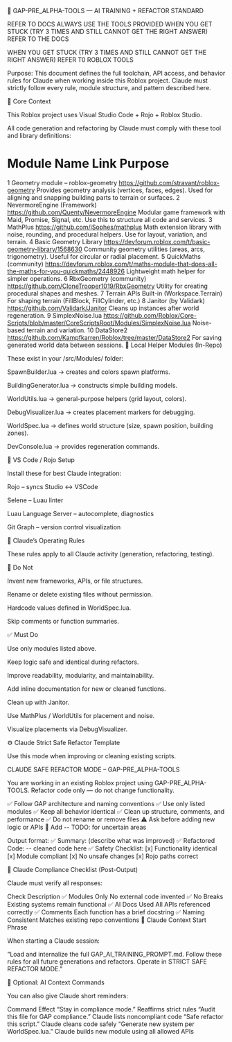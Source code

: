 🧠 GAP-PRE_ALPHA-TOOLS — AI TRAINING + REFACTOR STANDARD

REFER TO DOCS
ALWAYS USE THE TOOLS PROVIDED
WHEN YOU GET STUCK (TRY 3 TIMES AND STILL CANNOT GET THE RIGHT ANSWER) REFER TO THE DOCS

WHEN YOU GET STUCK (TRY 3 TIMES AND STILL CANNOT GET THE RIGHT ANSWER) REFER T0 ROBLOX TOOLS


Purpose:
This document defines the full toolchain, API access, and behavior rules for Claude when working inside this Roblox project.
Claude must strictly follow every rule, module structure, and pattern described here.

🧩 Core Context

This Roblox project uses Visual Studio Code + Rojo + Roblox Studio.

All code generation and refactoring by Claude must comply with these tool and library definitions:

#	Module Name	Link	Purpose
1	Geometry module – roblox-geometry	https://github.com/stravant/roblox-geometry
	Provides geometry analysis (vertices, faces, edges). Used for aligning and snapping building parts to terrain or surfaces.
2	NevermoreEngine (Framework)	https://github.com/Quenty/NevermoreEngine
	Modular game framework with Maid, Promise, Signal, etc. Use this to structure all code and services.
3	MathPlus	https://github.com/iSophes/mathplus
	Math extension library with noise, rounding, and procedural helpers. Use for layout, variation, and terrain.
4	Basic Geometry Library	https://devforum.roblox.com/t/basic-geometry-library/1568630
	Community geometry utilities (areas, arcs, trigonometry). Useful for circular or radial placement.
5	QuickMaths (community)	https://devforum.roblox.com/t/maths-module-that-does-all-the-maths-for-you-quickmaths/2448926
	Lightweight math helper for simpler operations.
6	RbxGeometry (community)	https://github.com/CloneTrooper1019/RbxGeometry
	Utility for creating procedural shapes and meshes.
7	Terrain APIs	Built-in (Workspace.Terrain)	For shaping terrain (FillBlock, FillCylinder, etc.)
8	Janitor (by Validark)	https://github.com/Validark/Janitor
	Cleans up instances after world regeneration.
9	SimplexNoise.lua	https://github.com/Roblox/Core-Scripts/blob/master/CoreScriptsRoot/Modules/SimplexNoise.lua
	Noise-based terrain and variation.
10	DataStore2	https://github.com/Kampfkarren/Roblox/tree/master/DataStore2
	For saving generated world data between sessions.
🧱 Local Helper Modules (In-Repo)

These exist in your /src/Modules/ folder:

SpawnBuilder.lua → creates and colors spawn platforms.

BuildingGenerator.lua → constructs simple building models.

WorldUtils.lua → general-purpose helpers (grid layout, colors).

DebugVisualizer.lua → creates placement markers for debugging.

WorldSpec.lua → defines world structure (size, spawn position, building zones).

DevConsole.lua → provides regeneration commands.

🧰 VS Code / Rojo Setup

Install these for best Claude integration:

Rojo – syncs Studio ↔ VSCode

Selene – Luau linter

Luau Language Server – autocomplete, diagnostics

Git Graph – version control visualization

🧭 Claude’s Operating Rules

These rules apply to all Claude activity (generation, refactoring, testing).

🚫 Do Not

Invent new frameworks, APIs, or file structures.

Rename or delete existing files without permission.

Hardcode values defined in WorldSpec.lua.

Skip comments or function summaries.

✅ Must Do

Use only modules listed above.

Keep logic safe and identical during refactors.

Improve readability, modularity, and maintainability.

Add inline documentation for new or cleaned functions.

Clean up with Janitor.

Use MathPlus / WorldUtils for placement and noise.

Visualize placements via DebugVisualizer.

⚙️ Claude Strict Safe Refactor Template

Use this mode when improving or cleaning existing scripts.

CLAUDE SAFE REFACTOR MODE – GAP-PRE_ALPHA-TOOLS

You are working in an existing Roblox project using GAP-PRE_ALPHA-TOOLS.
Refactor code only — do not change functionality.

✅ Follow GAP architecture and naming conventions
✅ Use only listed modules
✅ Keep all behavior identical
✅ Clean up structure, comments, and performance
✅ Do not rename or remove files
⚠️ Ask before adding new logic or APIs
🧠 Add -- TODO: for uncertain areas

Output format:
✅ Summary: (describe what was improved)
✅ Refactored Code:
-- cleaned code here
✅ Safety Checklist:
[x] Functionality identical
[x] Module compliant
[x] No unsafe changes
[x] Rojo paths correct

🧩 Claude Compliance Checklist (Post-Output)

Claude must verify all responses:

Check	Description
✅ Modules Only	No external code invented
✅ No Breaks	Existing systems remain functional
✅ AI Docs Used	All APIs referenced correctly
✅ Comments	Each function has a brief docstring
✅ Naming Consistent	Matches existing repo conventions
🧠 Claude Context Start Phrase

When starting a Claude session:

“Load and internalize the full GAP_AI_TRAINING_PROMPT.md.
Follow these rules for all future generations and refactors.
Operate in STRICT SAFE REFACTOR MODE.”

🧩 Optional: AI Context Commands

You can also give Claude short reminders:

Command	Effect
“Stay in compliance mode.”	Reaffirms strict rules
“Audit this file for GAP compliance.”	Claude lists noncompliant code
“Safe refactor this script.”	Claude cleans code safely
“Generate new system per WorldSpec.lua.”	Claude builds new module using all allowed APIs

